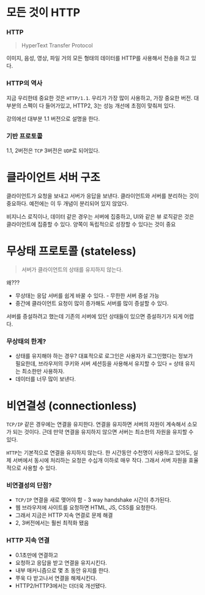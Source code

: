 # 모든 것이 HTTP

### HTTP

> HyperText Transfer Protocol

이미지, 음성, 영상, 파일 거의 모든 형태의 데이터를 HTTP를 사용해서 전송을 하고 있다.

### HTTP의 역사

지금 우리한테 중요한 것은 `HTTP/1.1`.
우리가 가장 많이 사용하고, 가장 중요한 버전.
대부분의 스펙이 다 들어가있고, HTTP2, 3는 성능 개선에 초점이 맞춰져 있다.

강의에선 대부분 1.1 버전으로 설명을 한다.

### 기반 프로토콜

1.1, 2버전은 `TCP`
3버전은 `UDP`로 되어있다.

# 클라이언트 서버 구조

클라이언트가 요청을 보내고 서버가 응답을 보낸다.
클라이언트와 서버를 분리하는 것이 중요하다.
예전에는 이 두 개념이 분리되어 있지 않았다.

비지니스 로직이나, 데이터 같은 경우는 서버에 집중하고, UI와 같은 뷰 로직같은 것은 클라이언트에 집중할 수 있다. 양쪽이 독립적으로 성장할 수 있다는 것이 중요

# 무상태 프로토콜 (stateless)

> 서버가 클라이언트의 상태를 유지하지 않는다.

왜???

- 무상태는 응답 서버를 쉽게 바꿀 수 있다. - 무한한 서버 증설 가능
- 중간에 클라이언트 요청이 많이 증가해도 서버를 많이 증설할 수 있다.

서버를 증설하려고 했는데 기존의 서버에 있던 상태들이 있으면 증설하기가 되게 어렵다.

### 무상태의 한계?

- 상태를 유지해야 하는 경우? 대표적으로 로그인은 사용자가 로그인했다는 정보가 필요한데, 브라우저의 쿠키와 서버 세션등을 사용해서 유지할 수 있다 = 상태 유지는 최소한만 사용하자.
- 데이터를 너무 많이 보낸다.

# 비연결성 (connectionless)

`TCP/IP` 같은 경우에는 연결을 유지한다.
연결을 유지하면 서버의 자원이 계속해서 소모가 되는 것이다.
근데 만약 연결을 유지하지 않으면 서버는 최소한의 자원을 유지할 수 있다.

`HTTP`는 기본적으로 연결을 유지하지 않는다.
한 시간동안 수천명이 사용하고 있어도, 실제 서버에서 동시에 처리하는 요청은 수십개 이하로 매우 작다. 그래서 서버 자원을 효율적으로 사용할 수 있다.

### 비연결성의 단점?

- `TCP/IP` 연결을 새로 맺어야 함 - 3 way handshake 시간이 추가된다.
- 웹 브라우저에 사이트를 요청하면 HTML, JS, CSS를 요청한다.
- 그래서 지금은 HTTP 지속 연결로 문제 해결
- 2, 3버전에서는 훨씬 최적화 됐음

### HTTP 지속 연결

- 0.1초만에 연결하고
- 요청하고 응답을 받고 연결을 유지시킨다.
- 내부 매커니즘으로 몇 초 동안 유지를 한다.
- 쭈욱 다 받고나서 연결을 해제시킨다.
- HTTP2/HTTP3에서는 더더욱 개선됐다.
